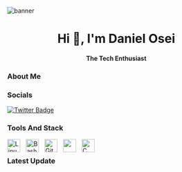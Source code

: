 ![banner](https://github.com/di-ke/di-ke/blob/main/banner.png)

<h1 align="center">Hi 👋, I'm Daniel Osei</h1>
<h4 align="center">The Tech Enthusiast</h4>

### About Me


### Socials
[![Twitter Badge](https://img.shields.io/badge/-Twitter-00acee?style=flat-square&logo=Twitter&logoColor=white)](https://twitter.com/0F_dike)


### Tools And Stack

<img align="left" alt="Linux" width="30px" style="padding-right:10px;" src="https://cdn.jsdelivr.net/gh/devicons/devicon/icons/linux/linux-original.svg" />
<img align="left" alt="Bash" width="30px" style="padding-right:10px;" src="https://cdn.jsdelivr.net/gh/devicons/devicon/icons/bash/bash-original.svg" />
<img align="left" alt="Git" width="30px" style="padding-right:10px;" src="https://cdn.jsdelivr.net/gh/devicons/devicon/icons/git/git-original.svg" />
<img align="left" alt="GitHub" width="30px" style="padding-right:10px; color: white;" src="https://cdn.jsdelivr.net/gh/devicons/devicon/icons/github/github-original.svg" />
<img align="left" alt="C" width="30px" style="padding-right:10px;" src="https://cdn.jsdelivr.net/gh/devicons/devicon/icons/c/c-original.svg" />

<br />

### Latest Update
